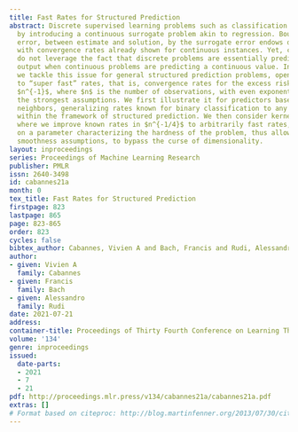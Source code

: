 ```yaml
---
title: Fast Rates for Structured Prediction
abstract: Discrete supervised learning problems such as classification are often tackled
  by introducing a continuous surrogate problem akin to regression. Bounding the original
  error, between estimate and solution, by the surrogate error endows discrete problems
  with convergence rates already shown for continuous instances. Yet, current approaches
  do not leverage the fact that discrete problems are essentially predicting a discrete
  output when continuous problems are predicting a continuous value. In this paper,
  we tackle this issue for general structured prediction problems, opening the way
  to “super fast” rates, that is, convergence rates for the excess risk faster than
  $n^{-1}$, where $n$ is the number of observations, with even exponential rates with
  the strongest assumptions. We first illustrate it for predictors based on nearest
  neighbors, generalizing rates known for binary classification to any discrete problem
  within the framework of structured prediction. We then consider kernel ridge regression
  where we improve known rates in $n^{-1/4}$ to arbitrarily fast rates, depending
  on a parameter characterizing the hardness of the problem, thus allowing, under
  smoothness assumptions, to bypass the curse of dimensionality.
layout: inproceedings
series: Proceedings of Machine Learning Research
publisher: PMLR
issn: 2640-3498
id: cabannes21a
month: 0
tex_title: Fast Rates for Structured Prediction
firstpage: 823
lastpage: 865
page: 823-865
order: 823
cycles: false
bibtex_author: Cabannes, Vivien A and Bach, Francis and Rudi, Alessandro
author:
- given: Vivien A
  family: Cabannes
- given: Francis
  family: Bach
- given: Alessandro
  family: Rudi
date: 2021-07-21
address:
container-title: Proceedings of Thirty Fourth Conference on Learning Theory
volume: '134'
genre: inproceedings
issued:
  date-parts:
  - 2021
  - 7
  - 21
pdf: http://proceedings.mlr.press/v134/cabannes21a/cabannes21a.pdf
extras: []
# Format based on citeproc: http://blog.martinfenner.org/2013/07/30/citeproc-yaml-for-bibliographies/
---
```


